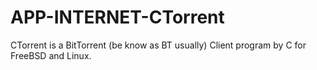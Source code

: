APP-INTERNET-CTorrent
=====================

CTorrent is a BitTorrent (be know as BT usually) Client program by C for FreeBSD and Linux.
